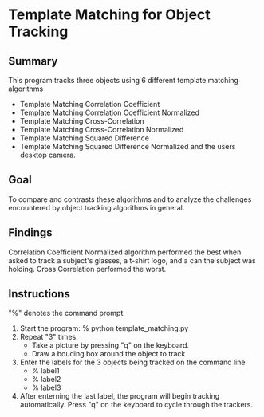 # Template Matching for Object Tracking
## Summary
This program tracks three objects using 6 different template matching algorithms
- Template Matching Correlation Coefficient
- Template Matching Correlation Coefficient Normalized
- Template Matching Cross-Correlation
- Template Matching Cross-Correlation Normalized
- Template Matching Squared Difference
- Template Matching Squared Difference Normalized
and the users desktop camera.

## Goal
To compare and contrasts these algorithms and to analyze the challenges encountered by object tracking algorithms in general.

## Findings
Correlation Coefficient Normalized algorithm performed the best when asked to track a subject's glasses, a t-shirt logo, and a can the subject was holding. Cross Correlation performed the worst.

## Instructions
"%" denotes the command prompt

1) Start the program: % python template_matching.py
2) Repeat "3" times:
   - Take a picture by pressing "q" on the keyboard.
   - Draw a bouding box around the object to track
3) Enter the labels for the 3 objects being tracked on the command line
    - % label1
    - % label2
    - % label3
4) After enterning the last label, the program will begin tracking automatically. Press "q" on the keyboard to cycle through the trackers.
